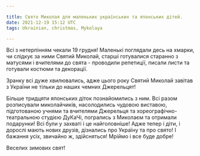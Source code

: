 ```yaml
---

title: Свято Миколая для маленьких українських та японських дітей.
date: 2021-12-19 15:12 UTC
tags: Ukrainian, christmas, Mykolaya

---
```


Всі з нетерпінням чекали 19 грудня! Маленькі поглядали десь на хмарки,
чи слідкує за ними Святий Миколай, старші готувалися старанно з матусями
і вчителями до свята - проводили репетиції, писали листи та готували
костюми та декорації.

Зранку всі дуже хвилювались, адже цього року Святий Миколай завітав з
України не тільки до наших чемних Джерельцят!

Більше тридцяти японських діток познайомились з ним. Всі разом
розписували миколайчиків, насолодились чудовою виставою, підготованою
учнями та вчителями Джерельця та хореографічно-театральною студією
ДуКаЧі, погрались з Миколаєм та отримали подарунки! Всі були у захваті і
це найголовніше! Адже тепер і діти, і дорослі мають нових друзів,
дізнались про Україну та про свято! І бажання усіх, звичайно ж,
здійсняться! Мріймо і все буде добре!

Веселих зимових свят!
